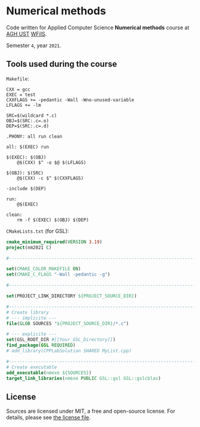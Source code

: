 # Numerical methods

Code written for Applied Computer Science **Numerical methods** course at [AGH UST](https://www.agh.edu.pl/en) [WFiIS](https://www.fis.agh.edu.pl/en/).

Semester `4`, year `2021`.

## Tools used during the course

`Makefile`:

```make
CXX = gcc
EXEC = test
CXXFLAGS += -pedantic -Wall -Wno-unused-variable
LFLAGS += -lm

SRC=$(wildcard *.c)
OBJ=$(SRC:.c=.o)
DEP=$(SRC:.c=.d)

.PHONY: all run clean

all: $(EXEC) run

$(EXEC): $(OBJ) 
	@$(CXX) $^ -o $@ $(LFLAGS)

$(OBJ): $(SRC)
	@$(CXX) -c $^ $(CXXFLAGS)

-include $(DEP)

run:
	@$(EXEC)

clean:
	rm -f $(EXEC) $(OBJ) $(DEP)
```

`CMakeLists.txt` (for GSL):

```cmake
cmake_minimum_required(VERSION 3.19)
project(nm2021 C)

#----------------------------------------------------------------------------

set(CMAKE_COLOR_MAKEFILE ON)
set(CMAKE_C_FLAGS "-Wall -pedantic -g")

#----------------------------------------------------------------------------

set(PROJECT_LINK_DIRECTORY ${PROJECT_SOURCE_DIR})

#----------------------------------------------------------------------------
# Create library
# --- implicite ---
file(GLOB SOURCES "${PROJECT_SOURCE_DIR}/*.c")

# --- explicite ---
set(GSL_ROOT_DIR #[[Your_GSL_Directory]])
find_package(GSL REQUIRED)
# add_library(CPPLabSolution SHARED MyList.cpp)

#----------------------------------------------------------------------------
# Create executable
add_executable(nmexe ${SOURCES})
target_link_libraries(nmexe PUBLIC GSL::gsl GSL::gslcblas)
```
  
## License

Sources are licensed under MIT, a free and open-source license. For details, please see [the license file](LICENSE.md).
